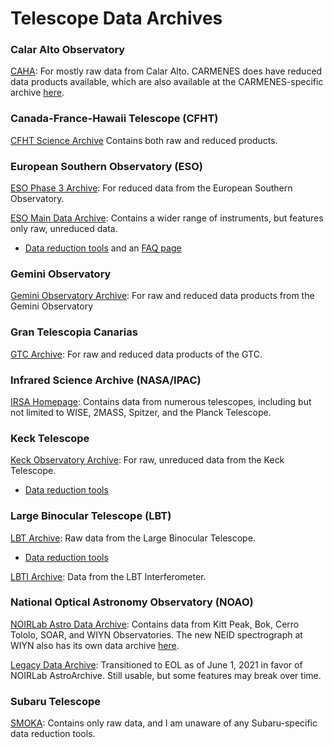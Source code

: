 
# Telescope Data Archives
### Calar Alto Observatory
[CAHA](http://caha.sdc.cab.inta-csic.es/calto/jsp/searchform.jsp): For mostly raw data from Calar Alto. CARMENES does have reduced data products available, which are also available at the CARMENES-specific archive [here](http://carmenes.cab.inta-csic.es/gto/welcome.action).

### Canada-France-Hawaii Telescope (CFHT)
[CFHT Science Archive](https://www.cadc-ccda.hia-iha.nrc-cnrc.gc.ca/en/cfht/) Contains both raw and reduced products.

### European Southern Observatory (ESO)
[ESO Phase 3 Archive](http://archive.eso.org/wdb/wdb/adp/phase3_main/form): For reduced data from the European Southern Observatory.

[ESO Main Data Archive](http://archive.eso.org/eso/eso_archive_main.html): Contains a wider range of instruments, but features only raw, unreduced data.
- [Data reduction tools](https://www.eso.org/sci/software/pipelines/) and an [FAQ page](https://www.eso.org/sci/data-processing/faq.html)

### Gemini Observatory
[Gemini Observatory Archive](https://archive.gemini.edu/searchform/): For raw and reduced data products from the Gemini Observatory

### Gran Telescopia Canarias
[GTC Archive](http://gtc.sdc.cab.inta-csic.es/gtc/index.jsp): For raw and reduced data products of the GTC.

### Infrared Science Archive (NASA/IPAC)
[IRSA Homepage](https://irsa.ipac.caltech.edu/frontpage/): Contains data from numerous telescopes, including but not limited to WISE, 2MASS, Spitzer, and the Planck Telescope.

### Keck Telescope
[Keck Observatory Archive](https://koa.ipac.caltech.edu/cgi-bin/KOA/nph-KOAlogin): For raw, unreduced data from the Keck Telescope.
- [Data reduction tools](https://www2.keck.hawaii.edu/koa/public/drp.html)

### Large Binocular Telescope (LBT)
[LBT Archive](http://tuc-archiveweb.tucson.lbto.org/): Raw data from the Large Binocular Telescope.
- [Data reduction tools](https://sites.google.com/a/lbto.org/science-operations/pipeline)

[LBTI Archive](https://lbti.ipac.caltech.edu/): Data from the LBT Interferometer.

### National Optical Astronomy Observatory (NOAO)
[NOIRLab Astro Data Archive](https://astroarchive.noirlab.edu/): Contains data from Kitt Peak, Bok, Cerro Tololo, SOAR, and WIYN Observatories. The new NEID spectrograph at WIYN also has its own data archive [here](https://neid.ipac.caltech.edu/search.php).

[Legacy Data Archive](http://archive1.dm.noao.edu/search/query/): Transitioned to EOL as of June 1, 2021 in favor of NOIRLab AstroArchive. Still usable, but some features may break over time.

### Subaru Telescope
[SMOKA](https://smoka.nao.ac.jp/): Contains only raw data, and I am unaware of any Subaru-specific data reduction tools.
